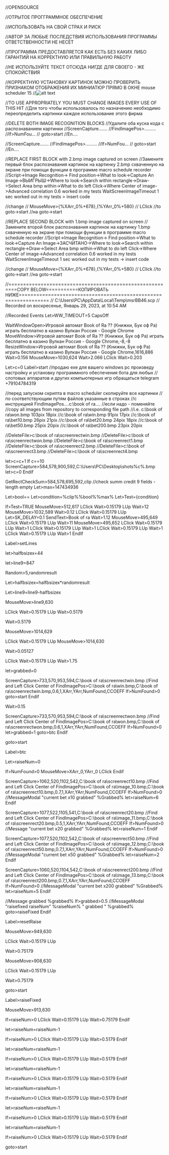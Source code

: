 //OPENSOURCE

//ОТРЫТОЕ ПРОГГРАММНОЕ ОБЕСПЕЧЕНИЕ

//ИСПОЛЬЗОВАТЬ НА СВОЙ СТРАХ И РИСК

//АВТОР ЗА ЛЮБЫЕ ПОСЛЕДСТВИЯ ИСПОЛЬЗОВАНИЯ ПРОГРАММЫ ОТВЕТСТВЕННОСТИ НЕ НЕСЁТ

//ПРОГРАММА ПРЕДОСТАВЛЯЕТСЯ КАК ЕСТЬ БЕЗ КАКИХ ЛИБО ГАРАНТИЙ НА КОРРЕКТНУЮ ИЛИ ПРАВИЛЬНУЮ РАБОТУ 

//НЕ ИСПОЛЬЗУЙТЕ ТЕКСТ ОТСЮДА НИГДЕ ДЛЯ СВОЕГО - ЖЕ СПОКОЙСТВИЯ

//КОРРЕКТНУЮ УСТАНОВКУ КАРТИНОК МОЖНО ПРОВЕРИТЬ ПРИЗНАКОМ ОТОБРАЖЕНИЯ ИХ МИНИАТЮР ПРЯМО В ОКНЕ mouse scheduler 15 
//![alt text](https://iili.io/H0DVxa9.md.png)

//TO USE APPROPRIATELY YOU MUST CHANGE IMAGES EVERY USE OF THIS HIT
//Для того чтобы использовалось по назначению необходимо переопределить картинки каждое использование этого фирма

//DELETE BOTH IMAGE RECOGNITION BLOCKS
//Удалите оба куска кода с распознаванием картинки
//ScreenCapture.......
//FindImagePos>.........
//If>NumFou...
//  goto>start
//En....

//ScreenCapture.......
//FindImagePos>.........
//If>NumFou...
//  goto>start
//En....

//REPLACE FIRST BLOCK with 2.bmp image captured on screen
//Замените первый блок распознавания картинок на картинку 2.bmp схваченную на экране при помощи функции в программе macro schedule recorder
//Script->Image Recognition-> Find position->What to look->Capture An Image->ВЫИГРЫШ->Where to look->Search within rectangle->Draw->Select Area bmp within->What to do left Click->Where Center of image->Advanced correlation 0.6 worked in my tests WaitScreenImageTimeout 1 sec worked out in my tests > insert code 

//change 
// MouseMove>{%XArr_0%+678},{%YArr_0%+580}
//  LClick
//to goto->start
//на goto->start

//REPLACE SECOND BLOCK with 1.bmp image captured on screen
//Замените второй блок распознавания картинок на картинку 1.bmp схваченную на экране при помощи функции в программе macro schedule recorder
//Script->Image Recognition-> Find position->What to look->Capture An Image->ЗАСЧИТАНО->Where to look->Search within rectangle->Draw->Select Area bmp within->What to do left Click->Where Center of image->Advanced correlation 0.6 worked in my tests WaitScreenImageTimeout 1 sec worked out in my tests -> insert code 

//change 
// MouseMove>{%XArr_0%+678},{%YArr_0%+580}
//  LClick
//to goto->start
//на goto->start

//=========================================================COPY BELOW===========КОПИРОВАТЬ НИЖЕ================================================================
// C:\Users\PC\AppData\Local\Temp\msrBB46.scp
// Recorded on  воскресенье, Январь 29, 2023, at 10:54 AM

//Recorded Events
Let>WW_TIMEOUT=5
CapsOff

WaitWindowOpen>Игровой автомат Book of Ra ?? (Книжки, Бук оф Ра) играть бесплатно в казино Вулкан Россия - Google Chrome
MoveWindow>Игровой автомат Book of Ra ?? (Книжки, Бук оф Ра) играть бесплатно в казино Вулкан Россия - Google Chrome,-8,-8
ResizeWindow>Игровой автомат Book of Ra ?? (Книжки, Бук оф Ра) играть бесплатно в казино Вулкан Россия - Google Chrome,1616,886
Wait>0.156
MouseMove>1030,624
Wait>2.066
LClick
Wait>0.203

Let>c=0
Label>start
//продаю exe для вашего windows pc произведу настройку и установку программного обеспечения бота для любых 
//слотовых аппаратов и других компьютерных игр обращаться telegram +79104784319 

//перед запуском скрипта в macro scheduler скопируйте все картинки
//по соответствующим путям файлов указанные в строках
//с инструкцией FindImagePos....c:\book of ra....
//если надо - поменяйте
//copy all images from repository to corresponding file path
//i.e. c:\book of ra\won.bmp 103pix 18pix
//c:\book of ra\win.bmp 91pix 17pix
//c:\book of ra\bet10.bmp 26pix 21pix
//c:\book of ra\bet20.bmp 24pix 18pix
//c:\book of ra\bet50.bmp 25pix 20pix
//c:\book of ra\bet200.bmp 23pix 20pix

//DeleteFile>c:\book of ra\screenrectwin.bmp
//DeleteFile>c:\book of ra\screenrectwon.bmp
//DeleteFile>c:\book of ra\screenrect1.bmp
//DeleteFile>c:\book of ra\screenrect2.bmp
//DeleteFile>c:\book of ra\screenrect3.bmp
//DeleteFile>c:\book of ra\screenrect4.bmp



let>c=c+1
If c==10
  ScreenCapture>584,578,900,592,C:\Users\PC\Desktop\shots\%c%.bmp
  let>c=0
Endif

GetRectCheckSum>584,578,695,592,clip
//check summ credit 9 fields - length empty
Let>max=147434936

Let>bool==
Let>condition=%clip%%bool%%max%
Let>Test={condition}

If>Test=TRUE
  MouseMove>512,617
  LClick
  Wait>0.15179
  LUp
  Wait>12
  MouseMove>1032,589
  Wait>0.12
  LClick
  Wait>0.15179
  LUp
  Let>SK_DELAY=0.1
  SendText>Book of ra
  Wait>1.12
  MouseMove>495,649
  LClick
  Wait>0.15179
  LUp
  Wait>11
  MouseMove>495,652
  LClick
  Wait>0.15179
  LUp
  Wait>1
  LClick
  Wait>0.15179
  LUp
  Wait>1
  LClick
  Wait>0.15179
  LUp
  Wait>1
  LClick
  Wait>0.15179
  LUp
  Wait>1
EndIf

Label>setLines

let>halfbsizex=44

let>line9=847

Random>5,randomresult

Let>halfbsizex=halfbsizex*randomresult

Let>line9=line9-halfbsizex

MouseMove>line9,630

LClick
Wait>0.15179
LUp
Wait>0.5179

Wait>0.5179

MouseMove>1014,629

LClick
Wait>0.15179
LUp
MouseMove>1014,630

Wait>0.05127

LClick
Wait>0.15179
LUp
Wait>1.75

let>grabbed=0

ScreenCapture>733,570,953,594,C:\book of ra\screenrectwin.bmp
//Find and Left Click Center of
FindImagePos>C:\book of ra\win.bmp,C:\book of ra\screenrectwin.bmp,0.6,1,XArr,YArr,NumFound,CCOEFF
If>NumFound>0
  goto>start
Endif


Wait>0.15

ScreenCapture>733,570,953,594,C:\book of ra\screenrectwon.bmp
//Find and Left Click Center of 
FindImagePos>C:\book of ra\won.bmp,C:\book of ra\screenrectwon.bmp,0.6,1,XArr,YArr,NumFound,CCOEFF
If>NumFound>0
  let>grabbed=1
  goto>btc
Endif

goto>start

Label>btc

Let>raiseNum=0

If>NumFound>0
  MouseMove>XArr_0,YArr_0
  LClick
Endif

ScreenCapture>1062,520,1102,542,C:\book of ra\screenrect10.bmp
//Find and Left Click Center of 
FindImagePos>C:\book of ra\image_10.bmp,C:\book of ra\screenrect10.bmp,0.7,1,XArr,YArr,NumFound,CCOEFF
If>NumFound>0
  //MessageModal "current bet x10 grabbed" %Grabbed%
  let>raiseNum=6
Endif

ScreenCapture>1077,522,1105,541,C:\book of ra\screenrect20.bmp
//Find and Left Click Center of 
FindImagePos>C:\book of ra\image_11.bmp,C:\book of ra\screenrect20.bmp,0.5,1,XArr,YArr,NumFound,CCOEFF
If>NumFound>0
  //Message "current bet x20 grabbed" %Grabbed%
  let>raiseNum=1
Endif

ScreenCapture>1077,520,1102,542,C:\book of ra\screenrect50.bmp
//Find and Left Click Center of 
FindImagePos>C:\book of ra\image_12.bmp,C:\book of ra\screenrect50.bmp,0.7,1,XArr,YArr,NumFound,CCOEFF
If>NumFound>0
  //MessageModal "current bet x50 grabbed" %Grabbed%
  let>raiseNum=2
Endif

ScreenCapture>1060,520,1104,542,C:\book of ra\screenrect200.bmp
//Find and Left Click Center of 
FindImagePos>C:\book of ra\image_13.bmp,C:\book of ra\screenrect200.bmp,0.7,1,XArr,YArr,NumFound,CCOEFF
If>NumFound>0
  //MessageModal "current bet x200 grabbed" %Grabbed%
  let>raiseNum=5
Endif


//Message grabbed %grabbed%
If>grabbed>0.5
  //MessageModal "raisefixed raiseNum" %raiseNum% " grabbed " %grabbed%
  goto>raiseFixed
Endif

Label>resetRaise

MouseMove>949,630

LClick
Wait>0.15179
LUp

Wait>0.75179

MouseMove>908,630

LClick
Wait>0.15179
LUp

Wait>0.75179

goto>start

Label>raiseFixed

MouseMove>913,630

If>raiseNum>0
  LClick
  Wait>0.15179
  LUp
  Wait>0.75179
Endif

let>raiseNum=raiseNum-1

If>raiseNum>0
  LClick
  Wait>0.15179
  LUp
  Wait>0.5179
Endif

let>raiseNum=raiseNum-1

If>raiseNum>0
  LClick
  Wait>0.15179
  LUp
  Wait>0.5179
Endif

let>raiseNum=raiseNum-1

If>raiseNum>0
  LClick
  Wait>0.15179
  LUp
  Wait>0.5179
Endif

let>raiseNum=raiseNum-1

If>raiseNum>0
  LClick
  Wait>0.15179
  LUp
  Wait>0.5179
Endif

let>raiseNum=raiseNum-1

If>raiseNum>0
  LClick
  Wait>0.15179
  LUp
  Wait>0.5179
Endif

let>raiseNum=raiseNum-1

If>raiseNum>0
  LClick
  Wait>0.15179
  LUp
  Wait>0.5179
Endif

goto>start

